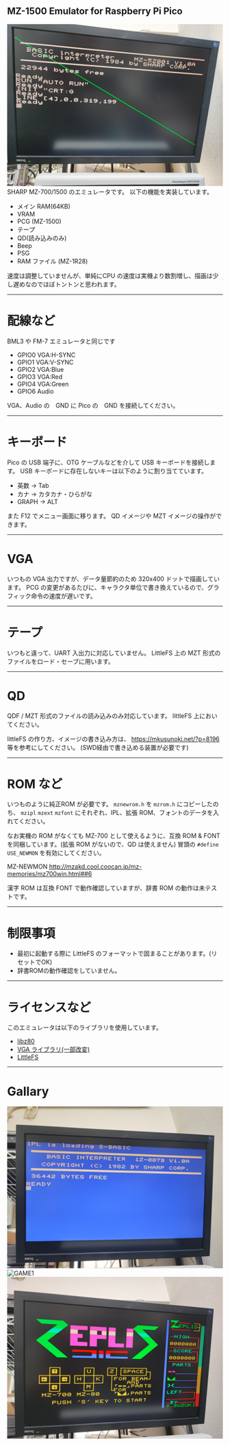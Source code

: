 MZ-1500 Emulator for Raspberry Pi Pico
---
![screenshot](/pictures/screenshot00.jpg)
SHARP MZ-700/1500 のエミュレータです。
以下の機能を実装しています。

- メイン RAM(64KB)
- VRAM
- PCG (MZ-1500)
- テープ
- QD(読み込みのみ)
- Beep
- PSG
- RAM ファイル (MZ-1R28)

速度は調整していませんが、単純にCPU の速度は実機より数割増し、描画は少し遅めなのでほぼトントンと思われます。

---
# 配線など

BML3 や FM-7 エミュレータと同じです

- GPIO0 VGA:H-SYNC
- GPIO1 VGA:V-SYNC
- GPIO2 VGA:Blue
- GPIO3 VGA:Red
- GPIO4 VGA:Green
- GPIO6 Audio

VGA、Audio の　GND に Pico の　GND を接続してください。

---
# キーボード

Pico の USB 端子に、OTG ケーブルなどを介して USB キーボードを接続します。
USB キーボードに存在しないキーは以下のように割り当てています。

- 英数 → Tab
- カナ → カタカナ・ひらがな
- GRAPH → ALT

また F12 でメニュー画面に移ります。
QD イメージや MZT イメージの操作ができます。

---
# VGA

いつもの VGA 出力ですが、データ量節約のため 320x400 ドットで描画しています。
PCG の変更があるたびに、キャラクタ単位で書き換えているので、グラフィック命令の速度が遅いです。

---
# テープ

いつもと違って、UART 入出力に対応していません。
LittleFS 上の MZT 形式のファイルをロード・セーブに用います。

---
# QD

QDF / MZT 形式のファイルの読み込みのみ対応しています。
littleFS 上においてください。

littleFS の作り方、イメージの書き込み方は、
https://mkusunoki.net/?p=8196 等を参考にしてください。
(SWD経由で書き込める装置が必要です)

---
# ROM など

いつものように純正ROM が必要です。
`mznewrom.h` を `mzrom.h` にコピーしたのち、
`mzipl` `mzext` `mzfont` にそれぞれ、IPL、拡張 ROM、フォントのデータを入れてください。

なお実機の ROM がなくても MZ-700 として使えるように、互換 ROM & FONT を同梱しています。(拡張 ROM がないので、QD は使えません)
冒頭の `#define USE_NEWMON` を有効にしてください。

MZ-NEWMON
http://mzakd.cool.coocan.jp/mz-memories/mz700win.html##6

漢字 ROM は互換 FONT で動作確認していますが、辞書 ROM の動作は未テストです。

---
# 制限事項

- 最初に起動する際に LittleFS のフォーマットで固まることがあります。(リセットでOK)
- 辞書ROMの動作確認をしていません。

---
# ライセンスなど

このエミュレータは以下のライブラリを使用しています。

- [libz80](https://github.com/ggambetta/libz80/tree/master)
- [VGA ライブラリ(一部改変)](https://github.com/vha3/Hunter-Adams-RP2040-Demos/tree/master/VGA_Graphics)
- [LittleFS](https://github.com/littlefs-project/littlefs)

---
# Gallary

![S-BASIC](/pictures/screenshot01.jpg)
![GAME1](/pictures/screenshot02.jpg)
![GAME2](/pictures/screenshot03.jpg)